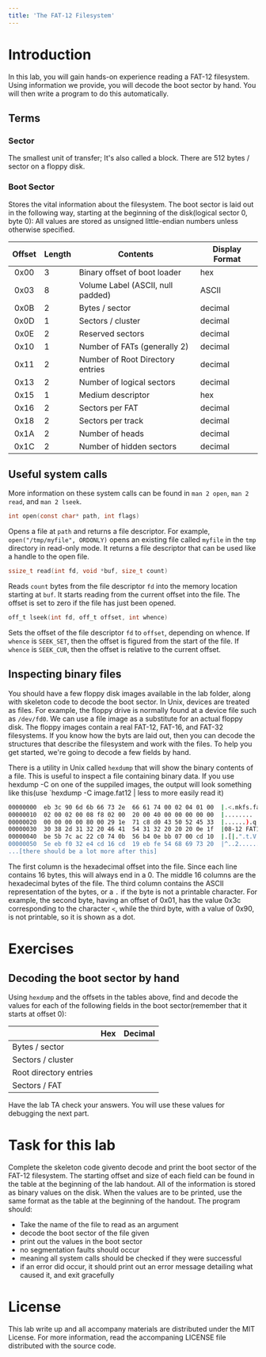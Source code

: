 ```yaml
---
title: 'The FAT-12 Filesystem'
---
```


# Introduction
In this lab, you will gain hands-on experience reading a FAT-12 filesystem.  Using information we provide, you will decode the boot sector by hand.  You will then write a program to do this automatically.

## Terms

### Sector
The smallest unit of transfer; It's also called a block. There are 512 bytes / sector on a floppy disk.

### Boot Sector
Stores the vital information about the filesystem.  The boot sector is laid out in the following way, starting at the beginning of the disk(logical sector 0, byte 0):
All values are stored as unsigned little-endian numbers unless otherwise specified.

| Offset | Length | Contents				| Display Format |
|:------:|--------|-------------------------------------|----------------|
|  0x00	 |3	  |Binary offset of boot loader		|hex		 |
|  0x03	 |8	  |Volume Label (ASCII, null padded)	|ASCII		 |
|  0x0B  |2	  |Bytes / sector			|decimal	 |
|  0x0D  |1	  |Sectors / cluster			|decimal	 |
|  0x0E	 |2	  |Reserved sectors			|decimal	 |
|  0x10  |1	  |Number of FATs (generally 2)		|decimal	 |
|  0x11  |2	  |Number of Root Directory entries	|decimal	 |
|  0x13  |2	  |Number of logical sectors		|decimal	 |
|  0x15  |1	  |Medium descriptor			|hex		 |
|  0x16  |2	  |Sectors per FAT			|decimal	 |
|  0x18  |2	  |Sectors per track			|decimal	 |
|  0x1A  |2	  |Number of heads			|decimal	 |
|  0x1C  |2	  |Number of hidden sectors		|decimal	 |

## Useful system calls
More information on these system calls can be found in `man 2 open`, `man 2 read`, and `man 2 lseek`.

~~~c
int open(const char* path, int flags) 
~~~

Opens a file at `path` and returns a file descriptor. For example, `open("/tmp/myfile", ORDONLY)` opens an existing file called `myfile` in the `tmp` directory in read-only mode.  It returns a file descriptor that can be used like a handle to the open file.

~~~c
ssize_t read(int fd, void *buf, size_t count)
~~~

Reads `count` bytes from the file descriptor `fd` into the memory location starting at `buf`.  It starts reading from the current offset into the file.  The offset is set to zero if the file has just been opened.

~~~c
off_t lseek(int fd, off_t offset, int whence)
~~~

Sets the offset of the file descriptor `fd` to `offset`, depending on whence.  If `whence` is `SEEK_SET`, then the offset is figured from the start of the file.  If `whence` is `SEEK_CUR`, then the offset is relative to the current offset.

## Inspecting binary files
You should have a few floppy disk images available in the lab folder, along with skeleton code to decode the boot sector.  In Unix, devices are treated as files.  For example, the floppy drive is normally found at a device file such as `/dev/fd0`.  We can use a file image as a substitute for an actual floppy disk.  The floppy images contain a real FAT-12, FAT-16, and FAT-32 filesystems. If you know how the byts are laid out, then you can decode the structures that describe the filesystem and work with the files.  To help you get started, we're going to decode a few fields by hand.

There is a utility in Unix called `hexdump` that will show the binary contents of a file.  This is useful to inspect a file containing binary data.  If you use hexdump -C on one of the suppiled images, the output will look something like this(use `hexdump -C image.fat12 | less to more easily read it)

~~~bash
00000000  eb 3c 90 6d 6b 66 73 2e  66 61 74 00 02 04 01 00  |.<.mkfs.fat.....|
00000010  02 00 02 00 08 f8 02 00  20 00 40 00 00 00 00 00  |........ .@.....|
00000020  00 00 00 00 80 00 29 1e  71 c8 d0 43 50 52 45 33  |......).q..CPRE3|
00000030  30 38 2d 31 32 20 46 41  54 31 32 20 20 20 0e 1f  |08-12 FAT12   ..|
00000040  be 5b 7c ac 22 c0 74 0b  56 b4 0e bb 07 00 cd 10  |.[|.".t.V.......|
00000050  5e eb f0 32 e4 cd 16 cd  19 eb fe 54 68 69 73 20  |^..2.......This |
...[there should be a lot more after this]
~~~

The first column is the hexadecimal offset into the file.  Since each line contains 16 bytes, this will always end in a 0.  The middle 16 columns are the hexadecimal bytes of the file.  The third column contains the ASCII representation of the bytes, or a `.` if the byte is not a printable character.  For example, the second byte, having an offset of 0x01, has the value 0x3c corresponding to the character `<`, while the third byte, with a value of 0x90, is not printable, so it is shown as a dot.

# Exercises

## Decoding the boot sector by hand
Using `hexdump` and the offsets in the tables above, find and decode the values for each of the following fields in the boot sector(remember that it starts at offset 0):

|			|Hex		|Decimal	|
|:----------------------|:--------------|:--------------|
|Bytes / sector 	|		|		|
|Sectors / cluster	|		|		|
|Root directory entries |		|		|
|Sectors / FAT		|		|		|

Have the lab TA check your answers.  You will use these values for debugging the next part.

# Task for this lab
Complete the skeleton code givento decode and print the boot sector of the FAT-12 filesystem.  The starting offset and size of each field can be found in the table at the beginning of the lab handout.  All of the information is stored as binary values on the disk.  When the values are to be printed, use the same format as the table at the beginning of the handout.  The program should:
 - Take the name of the file to read as an argument
 - decode the boot sector of the file given
 - print out the values in the boot sector
 - no segmentation faults should occur
  - meaning all system calls should be checked if they were successful
  - if an error did occur, it should print out an error message detailing what caused it, and exit gracefully

# License
This lab write up and all accompany materials are distributed under the MIT License.  For more information, read the accompaning LICENSE file distributed with the source code.
